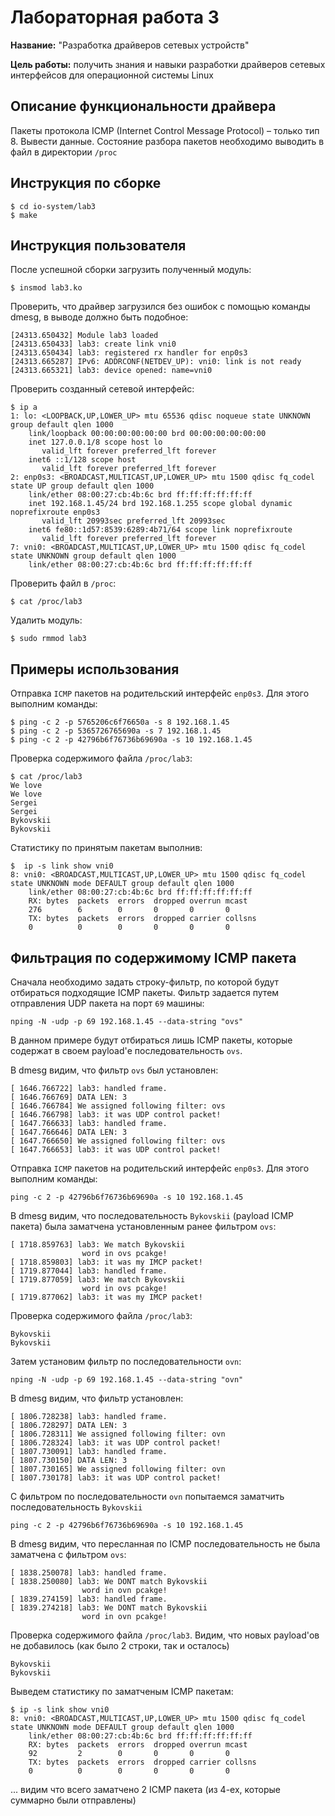 # Лабораторная работа 3

**Название:** "Разработка драйверов сетевых устройств"

**Цель работы:** получить знания и навыки разработки драйверов сетевых интерфейсов для операционной системы Linux

## Описание функциональности драйвера

Пакеты протокола ICMP (Internet Control Message Protocol) – только тип 8. Вывести данные. 
Состояние разбора пакетов необходимо выводить в файл в директории `/proc`

## Инструкция по сборке

```shell
$ cd io-system/lab3
$ make
```

## Инструкция пользователя

После успешной сборки загрузить полученный модуль:
```shell
$ insmod lab3.ko
```

Проверить, что драйвер загрузился без ошибок с помощью команды dmesg, в выводе должно быть подобное:
```shell
[24313.650432] Module lab3 loaded
[24313.650433] lab3: create link vni0
[24313.650434] lab3: registered rx handler for enp0s3
[24313.665287] IPv6: ADDRCONF(NETDEV_UP): vni0: link is not ready
[24313.665321] lab3: device opened: name=vni0
```

Проверить созданный сетевой интерфейс:
```
$ ip a
1: lo: <LOOPBACK,UP,LOWER_UP> mtu 65536 qdisc noqueue state UNKNOWN group default qlen 1000
    link/loopback 00:00:00:00:00:00 brd 00:00:00:00:00:00
    inet 127.0.0.1/8 scope host lo
       valid_lft forever preferred_lft forever
    inet6 ::1/128 scope host
       valid_lft forever preferred_lft forever
2: enp0s3: <BROADCAST,MULTICAST,UP,LOWER_UP> mtu 1500 qdisc fq_codel state UP group default qlen 1000
    link/ether 08:00:27:cb:4b:6c brd ff:ff:ff:ff:ff:ff
    inet 192.168.1.45/24 brd 192.168.1.255 scope global dynamic noprefixroute enp0s3
       valid_lft 20993sec preferred_lft 20993sec
    inet6 fe80::1d57:8539:6289:4b71/64 scope link noprefixroute
       valid_lft forever preferred_lft forever
7: vni0: <BROADCAST,MULTICAST,UP,LOWER_UP> mtu 1500 qdisc fq_codel state UNKNOWN group default qlen 1000
    link/ether 08:00:27:cb:4b:6c brd ff:ff:ff:ff:ff:ff
```

Проверить файл в `/proc`:
```shell
$ cat /proc/lab3
```

Удалить модуль:
```shell
$ sudo rmmod lab3
```


## Примеры использования

Отправка `ICMP` пакетов на родительский интерфейс `enp0s3`. Для этого выполним команды:
```shell
$ ping -c 2 -p 5765206c6f76650a -s 8 192.168.1.45
$ ping -c 2 -p 5365726765690a -s 7 192.168.1.45
$ ping -c 2 -p 42796b6f76736b69690a -s 10 192.168.1.45
```

Проверка содержимого файла `/proc/lab3`:
```
$ cat /proc/lab3
We love
We love
Sergei
Sergei
Bykovskii
Bykovskii
```

Cтатистику по принятым пакетам выполнив:
```
$  ip -s link show vni0
8: vni0: <BROADCAST,MULTICAST,UP,LOWER_UP> mtu 1500 qdisc fq_codel state UNKNOWN mode DEFAULT group default qlen 1000
    link/ether 08:00:27:cb:4b:6c brd ff:ff:ff:ff:ff:ff
    RX: bytes  packets  errors  dropped overrun mcast
    276        6        0       0       0       0
    TX: bytes  packets  errors  dropped carrier collsns
    0          0        0       0       0       0

```

## Фильтрация по содержимому ICMP пакета

Сначала необходимо задать строку-фильтр, по которой будут отбираться подходящие ICMP пакеты.
Фильтр задается путем отправления UDP пакета на порт `69` машины:
```shell
nping -N -udp -p 69 192.168.1.45 --data-string "ovs"
```
В данном примере будут отбираться лишь ICMP пакеты, которые содержат в своем payload'е последовательность `ovs`.

В dmesg видим, что фильтр `ovs` был установлен:
```
[ 1646.766722] lab3: handled frame.
[ 1646.766769] DATA LEN: 3
[ 1646.766784] We assigned following filter: ovs
[ 1646.766798] lab3: it was UDP control packet!
[ 1647.766633] lab3: handled frame.
[ 1647.766646] DATA LEN: 3
[ 1647.766650] We assigned following filter: ovs
[ 1647.766653] lab3: it was UDP control packet!
```

Отправка `ICMP` пакетов на родительский интерфейс `enp0s3`. Для этого выполним команды:
```shell
ping -c 2 -p 42796b6f76736b69690a -s 10 192.168.1.45
```

В dmesg видим, что последовательность `Bykovskii` (payload ICMP пакета) была заматчена установленным ранее фильтром `ovs`:
```
[ 1718.859763] lab3: We match Bykovskii
                word in ovs pcakge!
[ 1718.859803] lab3: it was my IMCP packet!
[ 1719.877044] lab3: handled frame.
[ 1719.877059] lab3: We match Bykovskii
                word in ovs pcakge!
[ 1719.877062] lab3: it was my IMCP packet!
```

Проверка содержимого файла `/proc/lab3`:
```
Bykovskii
Bykovskii
```

Затем установим фильтр по последовательности `ovn`:
```shell
nping -N -udp -p 69 192.168.1.45 --data-string "ovn"
```

В dmesg видим, что фильтр установлен:
```
[ 1806.728238] lab3: handled frame.
[ 1806.728297] DATA LEN: 3
[ 1806.728311] We assigned following filter: ovn
[ 1806.728324] lab3: it was UDP control packet!
[ 1807.730091] lab3: handled frame.
[ 1807.730150] DATA LEN: 3
[ 1807.730165] We assigned following filter: ovn
[ 1807.730178] lab3: it was UDP control packet!
```

С фильтром по последовательности `ovn` попытаемся заматчить последовательность `Bykovskii`
```shell
ping -c 2 -p 42796b6f76736b69690a -s 10 192.168.1.45
```

В dmesg видим, что пересланная по ICMP последовательность не была заматчена с фильтром `ovs`:
```
[ 1838.250078] lab3: handled frame.
[ 1838.250080] lab3: We DONT match Bykovskii
                word in ovn pcakge!
[ 1839.274159] lab3: handled frame.
[ 1839.274218] lab3: We DONT match Bykovskii
                word in ovn pcakge!
```

Проверка содержимого файла `/proc/lab3`. Видим, что новых payload'ов не добавилось (как было 2 строки, так и осталось)
```
Bykovskii
Bykovskii
```

Выведем статистику по заматченым ICMP пакетам:
```
$ ip -s link show vni0
8: vni0: <BROADCAST,MULTICAST,UP,LOWER_UP> mtu 1500 qdisc fq_codel state UNKNOWN mode DEFAULT group default qlen 1000
    link/ether 08:00:27:cb:4b:6c brd ff:ff:ff:ff:ff:ff
    RX: bytes  packets  errors  dropped overrun mcast
    92         2        0       0       0       0
    TX: bytes  packets  errors  dropped carrier collsns
    0          0        0       0       0       0
```
... видим что всего заматчено 2 ICMP пакета (из 4-ех, которые суммарно были отправлены)
